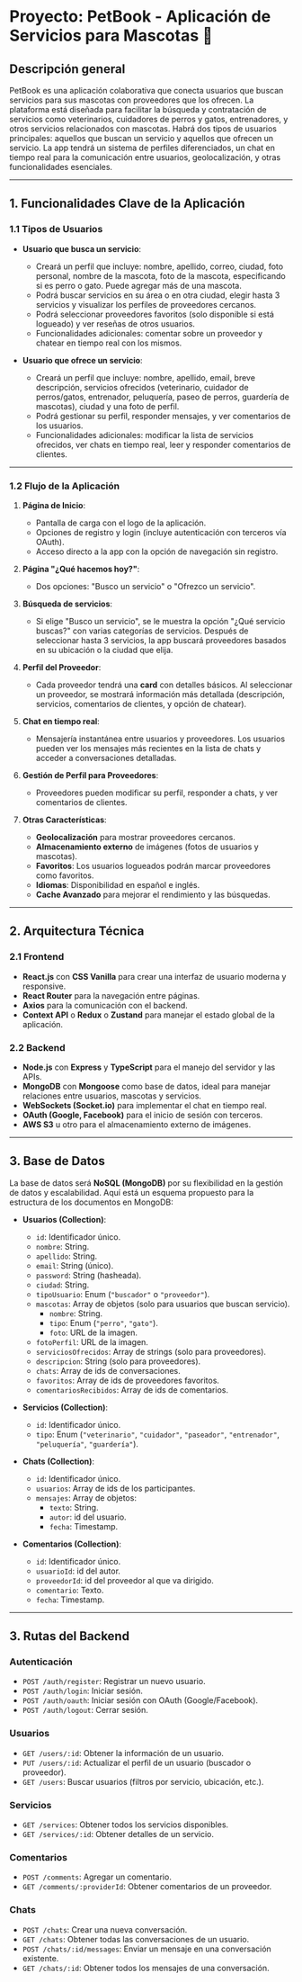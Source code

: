 # Proyecto: PetBook - Aplicación de Servicios para Mascotas 🐾

## Descripción general
PetBook es una aplicación colaborativa que conecta usuarios que buscan servicios para sus mascotas con proveedores que los ofrecen. La plataforma está diseñada para facilitar la búsqueda y contratación de servicios como veterinarios, cuidadores de perros y gatos, entrenadores, y otros servicios relacionados con mascotas. Habrá dos tipos de usuarios principales: aquellos que buscan un servicio y aquellos que ofrecen un servicio. La app tendrá un sistema de perfiles diferenciados, un chat en tiempo real para la comunicación entre usuarios, geolocalización, y otras funcionalidades esenciales.

---

## 1. Funcionalidades Clave de la Aplicación

### 1.1 Tipos de Usuarios

- **Usuario que busca un servicio**:
  - Creará un perfil que incluye: nombre, apellido, correo, ciudad, foto personal, nombre de la mascota, foto de la mascota, especificando si es perro o gato. Puede agregar más de una mascota.
  - Podrá buscar servicios en su área o en otra ciudad, elegir hasta 3 servicios y visualizar los perfiles de proveedores cercanos.
  - Podrá seleccionar proveedores favoritos (solo disponible si está logueado) y ver reseñas de otros usuarios.
  - Funcionalidades adicionales: comentar sobre un proveedor y chatear en tiempo real con los mismos.

- **Usuario que ofrece un servicio**:
  - Creará un perfil que incluye: nombre, apellido, email, breve descripción, servicios ofrecidos (veterinario, cuidador de perros/gatos, entrenador, peluquería, paseo de perros, guardería de mascotas), ciudad y una foto de perfil.
  - Podrá gestionar su perfil, responder mensajes, y ver comentarios de los usuarios.
  - Funcionalidades adicionales: modificar la lista de servicios ofrecidos, ver chats en tiempo real, leer y responder comentarios de clientes.

---

### 1.2 Flujo de la Aplicación

1. **Página de Inicio**:
   - Pantalla de carga con el logo de la aplicación.
   - Opciones de registro y login (incluye autenticación con terceros vía OAuth).
   - Acceso directo a la app con la opción de navegación sin registro.
   
2. **Página "¿Qué hacemos hoy?"**:
   - Dos opciones: "Busco un servicio" o "Ofrezco un servicio".

3. **Búsqueda de servicios**:
   - Si elige "Busco un servicio", se le muestra la opción "¿Qué servicio buscas?" con varias categorías de servicios. Después de seleccionar hasta 3 servicios, la app buscará proveedores basados en su ubicación o la ciudad que elija.
   
4. **Perfil del Proveedor**:
   - Cada proveedor tendrá una **card** con detalles básicos. Al seleccionar un proveedor, se mostrará información más detallada (descripción, servicios, comentarios de clientes, y opción de chatear).

5. **Chat en tiempo real**:
   - Mensajería instantánea entre usuarios y proveedores. Los usuarios pueden ver los mensajes más recientes en la lista de chats y acceder a conversaciones detalladas.

6. **Gestión de Perfil para Proveedores**:
   - Proveedores pueden modificar su perfil, responder a chats, y ver comentarios de clientes.

7. **Otras Características**:
   - **Geolocalización** para mostrar proveedores cercanos.
   - **Almacenamiento externo** de imágenes (fotos de usuarios y mascotas).
   - **Favoritos**: Los usuarios logueados podrán marcar proveedores como favoritos.
   - **Idiomas**: Disponibilidad en español e inglés.
   - **Cache Avanzado** para mejorar el rendimiento y las búsquedas.

---

## 2. Arquitectura Técnica

### 2.1 Frontend
- **React.js** con **CSS Vanilla** para crear una interfaz de usuario moderna y responsive.
- **React Router** para la navegación entre páginas.
- **Axios** para la comunicación con el backend.
- **Context API** o **Redux** o **Zustand** para manejar el estado global de la aplicación.

### 2.2 Backend
- **Node.js** con **Express** y **TypeScript** para el manejo del servidor y las APIs.
- **MongoDB** con **Mongoose** como base de datos, ideal para manejar relaciones entre usuarios, mascotas y servicios.
- **WebSockets (Socket.io)** para implementar el chat en tiempo real.
- **OAuth (Google, Facebook)** para el inicio de sesión con terceros.
- **AWS S3** u otro para el almacenamiento externo de imágenes.

---

## 3. Base de Datos

La base de datos será **NoSQL (MongoDB)** por su flexibilidad en la gestión de datos y escalabilidad. Aquí está un esquema propuesto para la estructura de los documentos en MongoDB:

- **Usuarios (Collection)**:
  - `id`: Identificador único.
  - `nombre`: String.
  - `apellido`: String.
  - `email`: String (único).
  - `password`: String (hasheada).
  - `ciudad`: String.
  - `tipoUsuario`: Enum (`"buscador"` o `"proveedor"`).
  - `mascotas`: Array de objetos (solo para usuarios que buscan servicio).
    - `nombre`: String.
    - `tipo`: Enum (`"perro"`, `"gato"`).
    - `foto`: URL de la imagen.
  - `fotoPerfil`: URL de la imagen.
  - `serviciosOfrecidos`: Array de strings (solo para proveedores).
  - `descripcion`: String (solo para proveedores).
  - `chats`: Array de ids de conversaciones.
  - `favoritos`: Array de ids de proveedores favoritos.
  - `comentariosRecibidos`: Array de ids de comentarios.

- **Servicios (Collection)**:
  - `id`: Identificador único.
  - `tipo`: Enum (`"veterinario"`, `"cuidador"`, `"paseador"`, `"entrenador"`, `"peluquería"`, `"guardería"`).

- **Chats (Collection)**:
  - `id`: Identificador único.
  - `usuarios`: Array de ids de los participantes.
  - `mensajes`: Array de objetos:
    - `texto`: String.
    - `autor`: id del usuario.
    - `fecha`: Timestamp.

- **Comentarios (Collection)**:
  - `id`: Identificador único.
  - `usuarioId`: id del autor.
  - `proveedorId`: id del proveedor al que va dirigido.
  - `comentario`: Texto.
  - `fecha`: Timestamp.

---

## 3. Rutas del Backend

### Autenticación
- `POST /auth/register`: Registrar un nuevo usuario.
- `POST /auth/login`: Iniciar sesión.
- `POST /auth/oauth`: Iniciar sesión con OAuth (Google/Facebook).
- `POST /auth/logout`: Cerrar sesión.

### Usuarios
- `GET /users/:id`: Obtener la información de un usuario.
- `PUT /users/:id`: Actualizar el perfil de un usuario (buscador o proveedor).
- `GET /users`: Buscar usuarios (filtros por servicio, ubicación, etc.).

### Servicios
- `GET /services`: Obtener todos los servicios disponibles.
- `GET /services/:id`: Obtener detalles de un servicio.

### Comentarios
- `POST /comments`: Agregar un comentario.
- `GET /comments/:providerId`: Obtener comentarios de un proveedor.

### Chats
- `POST /chats`: Crear una nueva conversación.
- `GET /chats`: Obtener todas las conversaciones de un usuario.
- `POST /chats/:id/messages`: Enviar un mensaje en una conversación existente.
- `GET /chats/:id`: Obtener todos los mensajes de una conversación.

